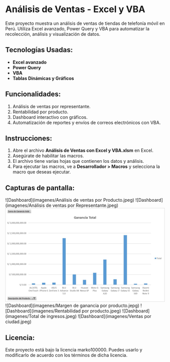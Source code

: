 # Análisis de Ventas - Excel y VBA

Este proyecto muestra un análisis de ventas de tiendas de telefonía móvil en Perú. Utiliza Excel avanzado, Power Query y VBA para automatizar la recolección, análisis y visualización de datos.

## Tecnologías Usadas:
- **Excel avanzado**
- **Power Query**
- **VBA**
- **Tablas Dinámicas y Gráficos**

## Funcionalidades:
1. Análisis de ventas por representante.
2. Rentabilidad por producto.
3. Dashboard interactivo con gráficos.
4. Automatización de reportes y envíos de correos electrónicos con VBA.

## Instrucciones:
1. Abre el archivo **Análisis de Ventas con Excel y VBA.xlsm** en Excel.
2. Asegúrate de habilitar las macros.
3. El archivo tiene varias hojas que contienen los datos y análisis.
4. Para ejecutar las macros, ve a **Desarrollador > Macros** y selecciona la macro que deseas ejecutar.

## Capturas de pantalla:
![Dashboard](imagenes/Análisis de ventas por Producto.jpeg)
![Dashboard](imagenes/Análisis de ventas por Representante.jpeg)
![Dashboard](imagenes/Ganancia_Total.jpeg)
![Dashboard](imagenes/Margen de ganancia por producto.jepg)
![Dashboard](imagenes/Rentabilidad por producto.jpeg)
![Dashboard](imagenes/Total de ingresos.jpeg)
![Dashboard](imagenes/Ventas por ciudad.jpeg)

## Licencia:
Este proyecto está bajo la licencia marko100000. Puedes usarlo y modificarlo de acuerdo con los términos de dicha licencia.
